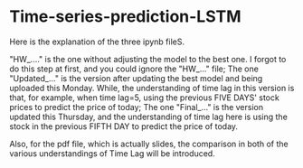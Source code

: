 # Time-series-prediction-LSTM

Here is the explanation of the three ipynb fileS. 

"HW_...." is the one without adjusting the model to the best one. I forgot to do this step at first, and you could ignore the "HW_..." file;
The one "Updated_..." is the version after updating the best model and being uploaded this Monday. While, the understanding of time lag in  this version is that, for example, when time lag=5, using the previous FIVE DAYS' stock prices to predict the price of today;
The one "Final_..." is the version updated this Thursday, and the understanding of time lag here is using the stock in the previous FIFTH DAY to predict the price of today.

Also, for the pdf file, which is actually slides, the comparison in both of the various understandings of Time Lag will be introduced.
